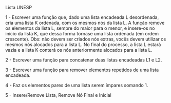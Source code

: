 Lista UNESP

1 - Escrever uma função que, dado uma lista encadeada L desordenada, cria uma lista K ordenada, com os mesmos nós da lista L. 
A função remove os elementos da lista L, sempre do maior para o menor, e insere-os no início da lista K, que dessa forma tornase uma lista ordenada (em ordem crescente). 
Obs: não devem ser criados nós extras, vocês devem utilizar os mesmos nós alocados para a lista L. No final do processo, a lista L estará vazia 
e a lista K conterá os nós anteriormente alocados para a lista L.

2 - Escrever uma função para concatenar duas listas encadeadas L1 e L2.

3 - Escrever uma função para remover elementos repetidos de uma lista encadeada.

4 - Faz os elementos pares de uma lista serem ímpares somando 1.

5 - Insere/Remove Lista, Remove Nó Final e Inicial
